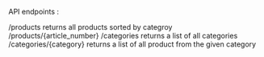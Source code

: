 API endpoints :

/products returns all products sorted by categroy
/products/{article_number}
/categories returns a list of all categories
/categories/{category} returns a list of all product from the given category
